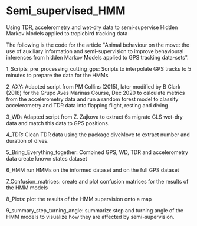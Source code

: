 # Semi_supervised_HMM
Using TDR, accelerometry and wet-dry data to semi-supervise Hidden Markov Models applied to tropicbird tracking data

The following is the code for the article "Animal behaviour on the move: the use of auxiliary information and semi-supervision to improve behavioural inferences from hidden Markov Models applied to GPS tracking data-sets". 

1_Scripts_pre_processing_cutting_gps: 
Scripts to interpolate GPS tracks to 5 minutes to prepare the data for the HMMs

2_AXY: Adapted script  from  PM Collins (2015), later modified by B Clark (2018) for the Grupo Aves Marinas Course, Dec 2020 to calculate metrics from the accelerometry data and run a random forest model to classify accelerometry and TDR data into flapping flight, resting and diving

3_WD: Adapted script from Z. Zajkova to extract 6s migrate GLS wet-dry data and match this data to GPS positions.  

4_TDR: Clean TDR data using the package diveMove to extract number and duration of dives. 

5_Bring_Everything_together: Combined GPS, WD, TDR and accelerometry data create known states dataset 

6_HMM run HMMs on the informed dataset and on the full GPS dataset 

7_Confusion_matrices: create and plot confusion matrices for the results of the HMM models 

8_Plots: plot the results of the HMM supervision onto a map

9_summary_step_turning_angle: summarize step and turning angle of the HMM models to visualize how they are affected by semi-supervision. 


